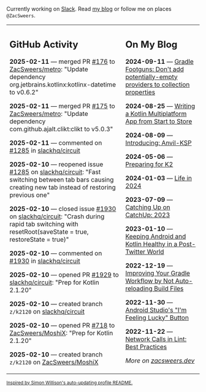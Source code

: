 Currently working on [Slack](https://slack.com/). Read [my blog](https://zacsweers.dev/) or follow me on places `@ZacSweers`.

<table><tr><td valign="top" width="60%">

## GitHub Activity
<!-- githubActivity starts -->
**2025-02-11** — merged PR [#176](https://github.com/ZacSweers/metro/pull/176) to [ZacSweers/metro](https://github.com/ZacSweers/metro): "Update dependency org.jetbrains.kotlinx:kotlinx-datetime to v0.6.2"

**2025-02-11** — merged PR [#175](https://github.com/ZacSweers/metro/pull/175) to [ZacSweers/metro](https://github.com/ZacSweers/metro): "Update dependency com.github.ajalt.clikt:clikt to v5.0.3"

**2025-02-11** — commented on [#1285](https://github.com/slackhq/circuit/issues/1285#issuecomment-2649805364) in [slackhq/circuit](https://github.com/slackhq/circuit)

**2025-02-10** — reopened issue [#1285](https://github.com/slackhq/circuit/issues/1285) on [slackhq/circuit](https://github.com/slackhq/circuit): "Fast switching between tab bars causing creating new tab instead of restoring previous one"

**2025-02-10** — closed issue [#1930](https://github.com/slackhq/circuit/issues/1930) on [slackhq/circuit](https://github.com/slackhq/circuit): "Crash during rapid tab switching with resetRoot(saveState = true, restoreState = true)"

**2025-02-10** — commented on [#1930](https://github.com/slackhq/circuit/issues/1930#issuecomment-2649734990) in [slackhq/circuit](https://github.com/slackhq/circuit)

**2025-02-10** — opened PR [#1929](https://github.com/slackhq/circuit/pull/1929) to [slackhq/circuit](https://github.com/slackhq/circuit): "Prep for Kotlin 2.1.20"

**2025-02-10** — created branch `z/k2120` on [slackhq/circuit](https://github.com/slackhq/circuit)

**2025-02-10** — opened PR [#718](https://github.com/ZacSweers/MoshiX/pull/718) to [ZacSweers/MoshiX](https://github.com/ZacSweers/MoshiX): "Prep for Kotlin 2.1.20"

**2025-02-10** — created branch `z/k2120` on [ZacSweers/MoshiX](https://github.com/ZacSweers/MoshiX)
<!-- githubActivity ends -->
</td><td valign="top" width="40%">

## On My Blog
<!-- blog starts -->
**2024-09-11** — [Gradle Footguns: Don't add potentially-empty providers to collection properties](https://www.zacsweers.dev/gradle-footgun-adding-empty-providers-to-collection-properties/)

**2024-08-25** — [Writing a Kotlin Multiplatform App from Start to Store](https://www.zacsweers.dev/writing-a-kotlin-multiplatform-app-from-start-to-store/)

**2024-08-09** — [Introducing: Anvil-KSP](https://www.zacsweers.dev/introducing-anvil-ksp/)

**2024-05-06** — [Preparing for K2](https://www.zacsweers.dev/preparing-for-k2/)

**2024-01-03** — [Life in 2024](https://www.zacsweers.dev/life-in-2024/)

**2023-07-09** — [Catching Up on CatchUp: 2023](https://www.zacsweers.dev/catching-up-on-catchup-2023/)

**2023-01-10** — [Keeping Android and Kotlin Healthy in a Post-Twitter World](https://www.zacsweers.dev/keeping-android-healthy/)

**2022-12-19** — [Improving Your Gradle Workflow by Not Auto-reloading Build Files](https://www.zacsweers.dev/improving-your-workflow-by-not-auto-reloading-build-files/)

**2022-11-30** — [Android Studio's "I'm Feeling Lucky" Button](https://www.zacsweers.dev/android-studios-im-feeling-lucky-button/)

**2022-11-22** — [Network Calls in Lint: Best Practices](https://www.zacsweers.dev/network-calls-in-lint-best-practices/)
<!-- blog ends -->
_More on [zacsweers.dev](https://zacsweers.dev/)_
</td></tr></table>

<sub><a href="https://simonwillison.net/2020/Jul/10/self-updating-profile-readme/">Inspired by Simon Willison's auto-updating profile README.</a></sub>